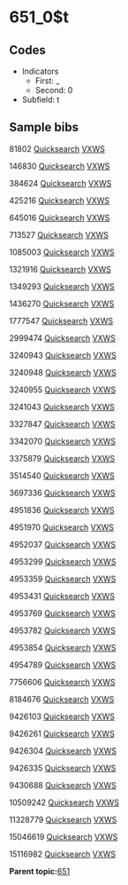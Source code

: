 # 651\_0$t

## Codes

-   Indicators
    -   First: \_
    -   Second: 0
-   Subfield: t

## Sample bibs

81802 [Quicksearch](https://search.library.yale.edu/catalog/81802) [VXWS](http://prodorbis.library.yale.edu:7014/vxws/GetHoldingsService?bibId=81802)

146830 [Quicksearch](https://search.library.yale.edu/catalog/146830) [VXWS](http://prodorbis.library.yale.edu:7014/vxws/GetHoldingsService?bibId=146830)

384624 [Quicksearch](https://search.library.yale.edu/catalog/384624) [VXWS](http://prodorbis.library.yale.edu:7014/vxws/GetHoldingsService?bibId=384624)

425216 [Quicksearch](https://search.library.yale.edu/catalog/425216) [VXWS](http://prodorbis.library.yale.edu:7014/vxws/GetHoldingsService?bibId=425216)

645016 [Quicksearch](https://search.library.yale.edu/catalog/645016) [VXWS](http://prodorbis.library.yale.edu:7014/vxws/GetHoldingsService?bibId=645016)

713527 [Quicksearch](https://search.library.yale.edu/catalog/713527) [VXWS](http://prodorbis.library.yale.edu:7014/vxws/GetHoldingsService?bibId=713527)

1085003 [Quicksearch](https://search.library.yale.edu/catalog/1085003) [VXWS](http://prodorbis.library.yale.edu:7014/vxws/GetHoldingsService?bibId=1085003)

1321916 [Quicksearch](https://search.library.yale.edu/catalog/1321916) [VXWS](http://prodorbis.library.yale.edu:7014/vxws/GetHoldingsService?bibId=1321916)

1349293 [Quicksearch](https://search.library.yale.edu/catalog/1349293) [VXWS](http://prodorbis.library.yale.edu:7014/vxws/GetHoldingsService?bibId=1349293)

1436270 [Quicksearch](https://search.library.yale.edu/catalog/1436270) [VXWS](http://prodorbis.library.yale.edu:7014/vxws/GetHoldingsService?bibId=1436270)

1777547 [Quicksearch](https://search.library.yale.edu/catalog/1777547) [VXWS](http://prodorbis.library.yale.edu:7014/vxws/GetHoldingsService?bibId=1777547)

2999474 [Quicksearch](https://search.library.yale.edu/catalog/2999474) [VXWS](http://prodorbis.library.yale.edu:7014/vxws/GetHoldingsService?bibId=2999474)

3240943 [Quicksearch](https://search.library.yale.edu/catalog/3240943) [VXWS](http://prodorbis.library.yale.edu:7014/vxws/GetHoldingsService?bibId=3240943)

3240948 [Quicksearch](https://search.library.yale.edu/catalog/3240948) [VXWS](http://prodorbis.library.yale.edu:7014/vxws/GetHoldingsService?bibId=3240948)

3240955 [Quicksearch](https://search.library.yale.edu/catalog/3240955) [VXWS](http://prodorbis.library.yale.edu:7014/vxws/GetHoldingsService?bibId=3240955)

3241043 [Quicksearch](https://search.library.yale.edu/catalog/3241043) [VXWS](http://prodorbis.library.yale.edu:7014/vxws/GetHoldingsService?bibId=3241043)

3327847 [Quicksearch](https://search.library.yale.edu/catalog/3327847) [VXWS](http://prodorbis.library.yale.edu:7014/vxws/GetHoldingsService?bibId=3327847)

3342070 [Quicksearch](https://search.library.yale.edu/catalog/3342070) [VXWS](http://prodorbis.library.yale.edu:7014/vxws/GetHoldingsService?bibId=3342070)

3375879 [Quicksearch](https://search.library.yale.edu/catalog/3375879) [VXWS](http://prodorbis.library.yale.edu:7014/vxws/GetHoldingsService?bibId=3375879)

3514540 [Quicksearch](https://search.library.yale.edu/catalog/3514540) [VXWS](http://prodorbis.library.yale.edu:7014/vxws/GetHoldingsService?bibId=3514540)

3697336 [Quicksearch](https://search.library.yale.edu/catalog/3697336) [VXWS](http://prodorbis.library.yale.edu:7014/vxws/GetHoldingsService?bibId=3697336)

4951836 [Quicksearch](https://search.library.yale.edu/catalog/4951836) [VXWS](http://prodorbis.library.yale.edu:7014/vxws/GetHoldingsService?bibId=4951836)

4951970 [Quicksearch](https://search.library.yale.edu/catalog/4951970) [VXWS](http://prodorbis.library.yale.edu:7014/vxws/GetHoldingsService?bibId=4951970)

4952037 [Quicksearch](https://search.library.yale.edu/catalog/4952037) [VXWS](http://prodorbis.library.yale.edu:7014/vxws/GetHoldingsService?bibId=4952037)

4953299 [Quicksearch](https://search.library.yale.edu/catalog/4953299) [VXWS](http://prodorbis.library.yale.edu:7014/vxws/GetHoldingsService?bibId=4953299)

4953359 [Quicksearch](https://search.library.yale.edu/catalog/4953359) [VXWS](http://prodorbis.library.yale.edu:7014/vxws/GetHoldingsService?bibId=4953359)

4953431 [Quicksearch](https://search.library.yale.edu/catalog/4953431) [VXWS](http://prodorbis.library.yale.edu:7014/vxws/GetHoldingsService?bibId=4953431)

4953769 [Quicksearch](https://search.library.yale.edu/catalog/4953769) [VXWS](http://prodorbis.library.yale.edu:7014/vxws/GetHoldingsService?bibId=4953769)

4953782 [Quicksearch](https://search.library.yale.edu/catalog/4953782) [VXWS](http://prodorbis.library.yale.edu:7014/vxws/GetHoldingsService?bibId=4953782)

4953854 [Quicksearch](https://search.library.yale.edu/catalog/4953854) [VXWS](http://prodorbis.library.yale.edu:7014/vxws/GetHoldingsService?bibId=4953854)

4954789 [Quicksearch](https://search.library.yale.edu/catalog/4954789) [VXWS](http://prodorbis.library.yale.edu:7014/vxws/GetHoldingsService?bibId=4954789)

7756606 [Quicksearch](https://search.library.yale.edu/catalog/7756606) [VXWS](http://prodorbis.library.yale.edu:7014/vxws/GetHoldingsService?bibId=7756606)

8184676 [Quicksearch](https://search.library.yale.edu/catalog/8184676) [VXWS](http://prodorbis.library.yale.edu:7014/vxws/GetHoldingsService?bibId=8184676)

9426103 [Quicksearch](https://search.library.yale.edu/catalog/9426103) [VXWS](http://prodorbis.library.yale.edu:7014/vxws/GetHoldingsService?bibId=9426103)

9426261 [Quicksearch](https://search.library.yale.edu/catalog/9426261) [VXWS](http://prodorbis.library.yale.edu:7014/vxws/GetHoldingsService?bibId=9426261)

9426304 [Quicksearch](https://search.library.yale.edu/catalog/9426304) [VXWS](http://prodorbis.library.yale.edu:7014/vxws/GetHoldingsService?bibId=9426304)

9426335 [Quicksearch](https://search.library.yale.edu/catalog/9426335) [VXWS](http://prodorbis.library.yale.edu:7014/vxws/GetHoldingsService?bibId=9426335)

9430688 [Quicksearch](https://search.library.yale.edu/catalog/9430688) [VXWS](http://prodorbis.library.yale.edu:7014/vxws/GetHoldingsService?bibId=9430688)

10509242 [Quicksearch](https://search.library.yale.edu/catalog/10509242) [VXWS](http://prodorbis.library.yale.edu:7014/vxws/GetHoldingsService?bibId=10509242)

11328779 [Quicksearch](https://search.library.yale.edu/catalog/11328779) [VXWS](http://prodorbis.library.yale.edu:7014/vxws/GetHoldingsService?bibId=11328779)

15046619 [Quicksearch](https://search.library.yale.edu/catalog/15046619) [VXWS](http://prodorbis.library.yale.edu:7014/vxws/GetHoldingsService?bibId=15046619)

15116982 [Quicksearch](https://search.library.yale.edu/catalog/15116982) [VXWS](http://prodorbis.library.yale.edu:7014/vxws/GetHoldingsService?bibId=15116982)

**Parent topic:**[651](../../tags/651/651.md)

